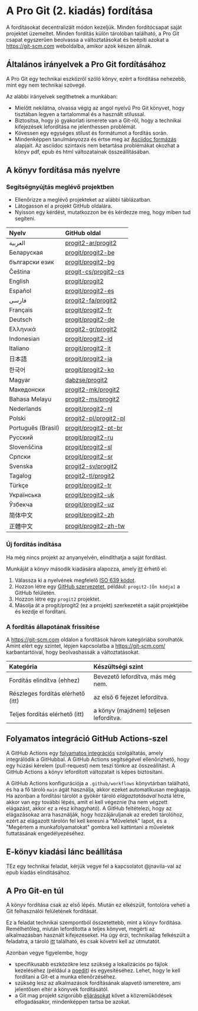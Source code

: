 # A Pro Git (2. kiadás) fordítása

A fordításokat decentralizált módon kezeljük. Minden fordítócsapat saját projektet üzemeltet. Minden fordítás külön tárolóban található, a Pro Git csapat egyszerűen beolvassa a változtatásokat és beépíti azokat a https://git-scm.com weboldalba, amikor azok készen állnak.

## Általános irányelvek a Pro Git fordításához

A Pro Git egy technikai eszközről szóló könyv, ezért a fordítása nehezebb, mint egy nem technikai szövegé.

Az alábbi irányelvek segíthetnek a munkában:
* Mielőtt nekilátna, olvassa végig az angol nyelvű Pro Git könyvet, hogy tisztában legyen a tartalommal és a használt stílussal.
* Biztosítsa, hogy jó gyakorlati ismerete van a Git-ről, hogy a technikai kifejezések lefordítása ne jelenthessen problémát.
* Kövessen egy egységes stílust és formátumot a fordítás során.
* Mindenképpen tanulmányozza és értse meg az [Asciidoc formázás](https://docs.asciidoctor.org/asciidoc/latest/syntax-quick-reference/) alapjait. Az asciidoc szintaxis nem betartása problémákat okozhat a könyv pdf, epub és html változatainak összeállításában.

## A könyv fordítása más nyelvre

### Segítségnyújtás meglévő projektben

* Ellenőrizze a meglévő projekteket az alábbi táblázatban.
* Látogasson el a projekt GitHub oldalára.
* Nyisson egy kérdést, mutatkozzon be és kérdezze meg, hogy miben tud segíteni.

| Nyelv     | GitHub oldal     |
| :------------- | :------------- |
| العربية | [progit2-ar/progit2](https://github.com/progit2-ar/progit2) |
| Беларуская  | [progit/progit2-be](https://github.com/progit/progit2-be) |
| български език | [progit/progit2-bg](https://github.com/progit/progit2-bg) |
| Čeština    | [progit-cs/progit2-cs](https://github.com/progit-cs/progit2-cs) |
| English    | [progit/progit2](https://github.com/progit/progit2) |
| Español    | [progit/progit2-es](https://github.com/progit/progit2-es) |
| فارسی | [progit2-fa/progit2](https://github.com/progit2-fa/progit2) |
| Français   | [progit/progit2-fr](https://github.com/progit/progit2-fr) |
| Deutsch    | [progit/progit2-de](https://github.com/progit/progit2-de) |
| Ελληνικά   | [progit2-gr/progit2](https://github.com/progit2-gr/progit2) |
| Indonesian | [progit/progit2-id](https://github.com/progit/progit2-id) |
| Italiano   | [progit/progit2-it](https://github.com/progit/progit2-it) |
| 日本語   | [progit/progit2-ja](https://github.com/progit/progit2-ja) |
| 한국어   | [progit/progit2-ko](https://github.com/progit/progit2-ko) |
| Magyar | [dabzse/progit2](https://github.com/dabzse/progit2) |
| Македонски | [progit2-mk/progit2](https://github.com/progit2-mk/progit2) |
| Bahasa Melayu| [progit2-ms/progit2](https://github.com/progit2-ms/progit2) |
| Nederlands | [progit/progit2-nl](https://github.com/progit/progit2-nl) |
| Polski | [progit2-pl/progit2-pl](https://github.com/progit2-pl/progit2-pl) |
| Português (Brasil) | [progit/progit2-pt-br](https://github.com/progit/progit2-pt-br) |
| Русский   | [progit/progit2-ru](https://github.com/progit/progit2-ru) |
| Slovenščina  | [progit/progit2-sl](https://github.com/progit/progit2-sl) |
| Српски   | [progit/progit2-sr](https://github.com/progit/progit2-sr) |
| Svenska  | [progit2-sv/progit2](https://github.com/progit2-sv/progit2) |
| Tagalog   | [progit2-tl/progit2](https://github.com/progit2-tl/progit2) |
| Türkçe   | [progit/progit2-tr](https://github.com/progit/progit2-tr) |
| Українська| [progit/progit2-uk](https://github.com/progit/progit2-uk) |
| Ўзбекча  | [progit/progit2-uz](https://github.com/progit/progit2-uz) |
| 简体中文  | [progit/progit2-zh](https://github.com/progit/progit2-zh) |
| 正體中文  | [progit/progit2-zh-tw](https://github.com/progit/progit2-zh-tw) |

### Új fordítás indítása

Ha még nincs projekt az anyanyelvén, elindíthatja a saját fordítást.

Munkáját a könyv második kiadására alapozza, amely [itt](https://github.com/progit/progit2) érhető el:
 1. Válassza ki a nyelvének megfelelő [ISO 639 kódot](https://en.wikipedia.org/wiki/List_of_ISO_639-1_codes).
 1. Hozzon létre egy [GitHub szervezetet](https://docs.github.com/en/organizations/collaborating-with-groups-in-organizations/creating-a-new-organization-from-scratch), például: `progit2-[Ön kódja]` a GitHub felületén.
 1. Hozzon létre egy `progit2` projektet.
 1. Másolja át a progit/progit2 (ez a projekt) szerkezetét a saját projektjébe és kezdje el fordítani.

### A fordítás állapotának frissítése

A https://git-scm.com oldalon a fordítások három kategóriába sorolhatók. Amint elért egy szintet, lépjen kapcsolatba a https://git-scm.com/ karbantartóival, hogy beolvashassák a változtatásokat.

| Kategória | Készültségi szint     |
| :------------- | :------------- |
| Fordítás elindítva (ehhez) | Bevezető lefordítva, más még nem. |
| Részleges fordítás elérhető (itt) | az első 6 fejezet lefordítva. |
| Teljes fordítás elérhető (itt) | a könyv (majdnem) teljesen lefordítva. |

## Folyamatos integráció GitHub Actions-szel

A GitHub Actions egy [folyamatos integrációs](https://en.wikipedia.org/wiki/Continuous_integration) szolgáltatás, amely integrálódik a GitHubbal. A GitHub Actions segítségével ellenőrizhető, hogy egy húzási kérelem (pull-request) nem teszi tönkre az összeállítást. A GitHub Actions a könyv lefordított változatait is képes biztosítani.

A GitHub Actions konfigurációja a `.github/workflows` könyvtárban található, és ha a fő tároló `main` ágát használja, akkor ezeket automatikusan megkapja.
Ha azonban a fordítási tárolót a gyökér tároló _elágaztatásával_ hozta létre, akkor van egy további lépés, amit el kell végeznie (ha nem végzett elágazást, akkor ez a rész kihagyható).
A GitHub feltételezi, hogy az elágazásokaz arra használják, hogy hozzájáruljanak az eredeti tárolóhoz, ezért az elágazott tárolón fel kell keresni a "Műveletek" lapot, és a "Megértem a munkafolyamatokat" gombra kell kattintani a műveletek futtatásának engedélyezéséhez.

## E-könyv kiadási lánc beállítása

TEz egy technikai feladat, kérjük vegye fel a kapcsolatot @jnavila-val az epub kiadás elindításához.

## A Pro Git-en túl

A könyv fordítása csak az első lépés. Miután ez elkészült, fontolóra veheti a Git felhasználói felületének fordítását.

Ez a feladat technikai szempontból összetettebb, mint a könyv fordítása. Remélhetőleg, miután lefordította a teljes könyvet, megérti az alkalmazásban használt kifejezéseket. Ha úgy érzi, technikailag felkészült a feladatra, a tároló [itt](https://github.com/git-l10n/git-po) található, és csak követni kell az útmutatót.

Azonban vegye figyelembe, hogy

 * specifikusabb eszközökre lesz szükség a lokalizációs po fájlok kezeléséhez (például a [poedit](https://poedit.net/)) és egyesítéséhez. Lehet, hogy le kell forditani a Git-et a munka ellenőrzéséhez.
 * szükség lesz az alkalmazások fordításának alapvető ismeretére, ami jelentősen eltér a könyvek fordításától.
 * a Git mag projekt szigorúbb [eljárásokat](https://github.com/git-l10n/git-po/blob/master/Documentation/SubmittingPatches) követ a közreműködések elfogadásakor, mindenképpen tartsa be azokat.
